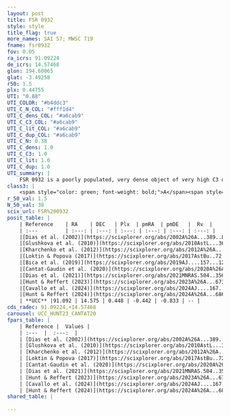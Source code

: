 ```yaml
---
layout: post
title: FSR 0932
style: style
title_flag: true
more_names: SAI 57; MWSC 719
fname: fsr0932
fov: 0.05
ra_icrs: 91.09224
de_icrs: 14.57468
glon: 194.60065
glat: -3.49258
r50: 1.5
plx: 0.44755
UTI: "0.88"
UTI_COLOR: "#b4ddc3"
UTI_C_N_COL: "#fff1d4"
UTI_C_dens_COL: "#a6cab9"
UTI_C_C3_COL: "#a6cab9"
UTI_C_lit_COL: "#a6cab9"
UTI_C_dup_COL: "#a6cab9"
UTI_C_N: 0.38
UTI_C_dens: 1.0
UTI_C_C3: 1.0
UTI_C_lit: 1.0
UTI_C_dup: 1.0
UTI_summary: |
    FSR 0932 is a poorly populated, very dense object of very high C3 quality. It is very well-studied in the literature.
class3: |
    <span style="color: green; font-weight: bold;">A</span><span style="color: green; font-weight: bold;">A</span>
r_50_val: 1.5
N_50_val: 38
scix_url: FSR%200932
posit_table: |
    | Reference    | RA    | DEC   | Plx  | pmRA  | pmDE   |  Rv  |
    | :---         | :---: | :---: | :---: | :---: | :---: | :---: |
    |[Dias et al. (2002)](https://scixplorer.org/abs/2002A%26A...389..871D) | 91.092 | 14.573 | -- | -3.72 | -3.01 | -- |
    |[Glushkova et al. (2010)](https://scixplorer.org/abs/2010AstL...36...75G) | 91.09 | 14.573 | -- | -- | -- | -- |
    |[Kharchenko et al. (2012)](https://scixplorer.org/abs/2012A%26A...543A.156K) | 91.11 | 14.562 | -- | -2.02 | -1.61 | -- |
    |[Loktin & Popova (2017)](https://scixplorer.org/abs/2017AstBu..72..257L) | 91.11 | 14.573 | -- | -0.528 | -0.873 | -- |
    |[Bica et al. (2019)](https://scixplorer.org/abs/2019AJ....157...12B) | 91.095 | 14.575 | -- | -- | -- | -- |
    |[Cantat-Gaudin et al. (2020)](https://scixplorer.org/abs/2020A%26A...640A...1C) | 91.087 | 14.573 | 0.402 | -0.36 | -0.789 | -- |
    |[Dias et al. (2021)](https://scixplorer.org/abs/2021MNRAS.504..356D) | 91.087 | 14.581 | 0.363 | -0.3 | -0.741 | -- |
    |[Hunt & Reffert (2023)](https://scixplorer.org/abs/2023A%26A...673A.114H) | 91.094 | 14.575 | 0.458 | -0.446 | -0.843 | -- |
    |[Cavallo et al. (2024)](https://scixplorer.org/abs/2024AJ....167...12C) | 91.08 | 14.569 | 0.458 | -- | -- | -- |
    |[Hunt & Reffert (2024)](https://scixplorer.org/abs/2024A%26A...686A..42H) | 91.094 | 14.575 | 0.458 | -0.446 | -0.843 | -- |
    | **UCC** |91.092 | 14.575 | 0.448 | -0.442 | -0.833 | -- | 
cds_radec: 91.09224,+14.57468
carousel: UCC_HUNT23_CANTAT20
fpars_table: |
    | Reference |  Values |
    | :---  |  :---:  |
    | [Dias et al. (2002)](https://scixplorer.org/abs/2002A%26A...389..871D) | `E(B-V)=0.39, Dist=1090.0, Age=8.9` |
    | [Glushkova et al. (2010)](https://scixplorer.org/abs/2010AstL...36...75G) | `E(B-V)=0.39, Dm=10.18, Age=8.9` |
    | [Kharchenko et al. (2012)](https://scixplorer.org/abs/2012A%26A...543A.156K) | `e_bv=0.645, distance=1508, log_age=9.1` |
    | [Loktin & Popova (2017)](https://scixplorer.org/abs/2017AstBu..72..257L) | `E(B-V)=0.808, Dmod=12.249, logt=8.45` |
    | [Cantat-Gaudin et al. (2020)](https://scixplorer.org/abs/2020A%26A...640A...1C) | `AVNN=2.82, DMNN=11.85, AgeNN=8.07` |
    | [Dias et al. (2021)](https://scixplorer.org/abs/2021MNRAS.504..356D) | `Av=3.017, Dist=1995, logage=7.833, [Fe/H]=-0.142` |
    | [Hunt & Reffert (2023)](https://scixplorer.org/abs/2023A%26A...673A.114H) | `AV50=3.257, diffAV50=1.974, MOD50=11.496, logAge50=7.85` |
    | [Cavallo et al. (2024)](https://scixplorer.org/abs/2024AJ....167...12C) | `AV50=3.11, dMod50=11.3, logAge50=7.84, [Fe/H]50=0.35` |
    | [Hunt & Reffert (2024)](https://scixplorer.org/abs/2024A%26A...686A..42H) | `MassJ=496.177` |
shared_table: |
    
---
```


